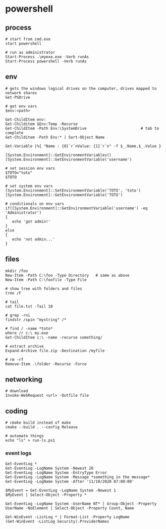 # powershell

## process

    # start from cmd.exe
    start powershell

    # run as administrator
    Start-Process .\myexe.exe -Verb runAs
    Start-Process powershell -Verb runAs

## env

    # gets the windows logical drives on the computer, drives mapped to network shares
    Get-PSDrive

    # get env vars
    $env:<path>

    Get-ChildItem env:
    Get-Childitem $Env:Temp -Recurse
    Get-ChildItem -Path Env:\SystemDrive                        # tab to complete
    Get-Childitem -Path Env:* | Sort-Object Name

    Get-Variable |%{ "Name : {0}`r`nValue: {1}`r`n" -f $_.Name,$_.Value }

    [System.Environment]::GetEnvironmentVariables()
    [System.Environment]::GetEnvironmentVariable('username')

    # set session env vars
    $TOTO="toto"
    $TOTO

    # set system env vars
    [System.Environment]::SetEnvironmentVariable('TOTO', 'toto')
    [System.Environment]::GetEnvironmentVariable('TOTO')

    # conditionals on env vars
    if([System.Environment]::GetEnvironmentVariable('username') -eq 'Administrator')
    {
       echo 'got admin!'
    }
    else
    {
       echo 'not admin...'
    }

## files

    mkdir /foo
    New-Item -Path C:\foo -Type Directory   # same as above
    New-Item -Path C:\foofile -Type File

    # show tree with folders and files
    tree /F

    # tail
    cat file.txt -Tail 10

    # grep -rni
    findstr /spin "mystring" /*

    # find / -name *toto*
    where /r c:\ my.exe
    Get-ChildItem c:\ -name -recurse something/

    # extract archive
    Expand-Archive file.zip -Destination /myfile

    # rm -rf
    Remove-Item .\folder -Recurse -Force

## networking

    # download
    Invoke-WebRequest <url> -Outfile file

## coding

    # cmake build instead of make
    cmake --build . --config Release

    # automate things
    echo "ls" > run-ls.ps1

### event logs

    Get-EventLog *
    Get-EventLog -LogName System -Newest 20
    Get-EventLog -LogName System -EntryType Error
    Get-EventLog -LogName System -Message *something in the message*
    Get-EventLog -LogName System -After '11/10/2020 07:00:00'

    $MyEvent = Get-EventLog -LogName System -Newest 1
    $MyEvent | Select-Object -Property *

    Get-EventLog -LogName System -UserName NT* | Group-Object -Property UserName -NoElement | Select-Object -Property Count, Name

    Get-WinEvent -ListLog * | Format-List -Property LogName
    (Get-WinEvent -ListLog Security).ProviderNames
